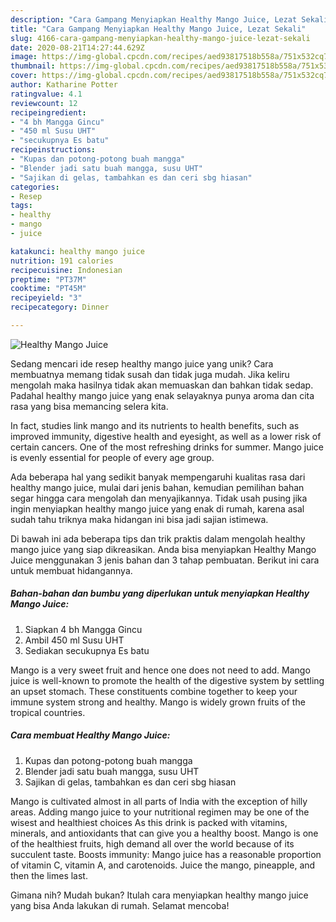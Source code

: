 ```yaml
---
description: "Cara Gampang Menyiapkan Healthy Mango Juice, Lezat Sekali"
title: "Cara Gampang Menyiapkan Healthy Mango Juice, Lezat Sekali"
slug: 4166-cara-gampang-menyiapkan-healthy-mango-juice-lezat-sekali
date: 2020-08-21T14:27:44.629Z
image: https://img-global.cpcdn.com/recipes/aed93817518b558a/751x532cq70/healthy-mango-juice-foto-resep-utama.jpg
thumbnail: https://img-global.cpcdn.com/recipes/aed93817518b558a/751x532cq70/healthy-mango-juice-foto-resep-utama.jpg
cover: https://img-global.cpcdn.com/recipes/aed93817518b558a/751x532cq70/healthy-mango-juice-foto-resep-utama.jpg
author: Katharine Potter
ratingvalue: 4.1
reviewcount: 12
recipeingredient:
- "4 bh Mangga Gincu"
- "450 ml Susu UHT"
- "secukupnya Es batu"
recipeinstructions:
- "Kupas dan potong-potong buah mangga"
- "Blender jadi satu buah mangga, susu UHT"
- "Sajikan di gelas, tambahkan es dan ceri sbg hiasan"
categories:
- Resep
tags:
- healthy
- mango
- juice

katakunci: healthy mango juice 
nutrition: 191 calories
recipecuisine: Indonesian
preptime: "PT37M"
cooktime: "PT45M"
recipeyield: "3"
recipecategory: Dinner

---
```



![Healthy Mango Juice](https://img-global.cpcdn.com/recipes/aed93817518b558a/751x532cq70/healthy-mango-juice-foto-resep-utama.jpg)

Sedang mencari ide resep healthy mango juice yang unik? Cara membuatnya memang tidak susah dan tidak juga mudah. Jika keliru mengolah maka hasilnya tidak akan memuaskan dan bahkan tidak sedap. Padahal healthy mango juice yang enak selayaknya punya aroma dan cita rasa yang bisa memancing selera kita.

In fact, studies link mango and its nutrients to health benefits, such as improved immunity, digestive health and eyesight, as well as a lower risk of certain cancers. One of the most refreshing drinks for summer. Mango juice is evenly essential for people of every age group.

Ada beberapa hal yang sedikit banyak mempengaruhi kualitas rasa dari healthy mango juice, mulai dari jenis bahan, kemudian pemilihan bahan segar hingga cara mengolah dan menyajikannya. Tidak usah pusing jika ingin menyiapkan healthy mango juice yang enak di rumah, karena asal sudah tahu triknya maka hidangan ini bisa jadi sajian istimewa.


Di bawah ini ada beberapa tips dan trik praktis dalam mengolah healthy mango juice yang siap dikreasikan. Anda bisa menyiapkan Healthy Mango Juice menggunakan 3 jenis bahan dan 3 tahap pembuatan. Berikut ini cara untuk membuat hidangannya.

<!--inarticleads1-->

##### Bahan-bahan dan bumbu yang diperlukan untuk menyiapkan Healthy Mango Juice:

1. Siapkan 4 bh Mangga Gincu
1. Ambil 450 ml Susu UHT
1. Sediakan secukupnya Es batu


Mango is a very sweet fruit and hence one does not need to add. Mango juice is well-known to promote the health of the digestive system by settling an upset stomach. These constituents combine together to keep your immune system strong and healthy. Mango is widely grown fruits of the tropical countries. 

<!--inarticleads2-->

##### Cara membuat Healthy Mango Juice:

1. Kupas dan potong-potong buah mangga
1. Blender jadi satu buah mangga, susu UHT
1. Sajikan di gelas, tambahkan es dan ceri sbg hiasan


Mango is cultivated almost in all parts of India with the exception of hilly areas. Adding mango juice to your nutritional regimen may be one of the wisest and healthiest choices As this drink is packed with vitamins, minerals, and antioxidants that can give you a healthy boost. Mango is one of the healthiest fruits, high demand all over the world because of its succulent taste. Boosts immunity: Mango juice has a reasonable proportion of vitamin C, vitamin A, and carotenoids. Juice the mango, pineapple, and then the limes last. 

Gimana nih? Mudah bukan? Itulah cara menyiapkan healthy mango juice yang bisa Anda lakukan di rumah. Selamat mencoba!
